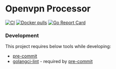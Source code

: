 # Openvpn Processor
[![CI](https://github.com/vpnbeast/openvpn-processor/workflows/CI/badge.svg?event=push)](https://github.com/vpnbeast/openvpn-processor/actions?query=workflow%3ACI)
[![Docker pulls](https://img.shields.io/docker/pulls/vpnbeast/openvpn-processor)](https://hub.docker.com/r/vpnbeast/openvpn-processor/)
[![Go Report Card](https://goreportcard.com/badge/github.com/vpnbeast/openvpn-processor)](https://goreportcard.com/report/github.com/vpnbeast/openvpn-processor)

### Development
This project requires below tools while developing:
- [pre-commit](https://pre-commit.com/)
- [golangci-lint](https://golangci-lint.run/usage/install/) - required by [pre-commit](https://pre-commit.com/)
